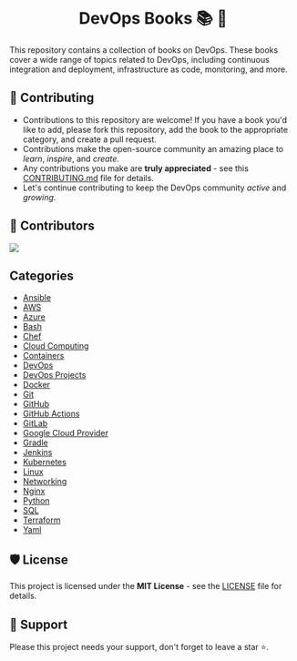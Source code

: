 # <h1 align="center">DevOps Books  📚 📖 </h1>

This repository contains a collection of books on DevOps. These books cover a wide range of topics related to DevOps, including continuous integration and deployment, infrastructure as code, monitoring, and more.

## 🧰 Contributing

- Contributions to this repository are welcome! If you have a book you'd like to add, please fork this repository, add the book to the appropriate category, and create a pull request.
- Contributions make the open-source community an amazing place to _learn_, _inspire_, and _create_.
- Any contributions you make are **truly appreciated** - see this [CONTRIBUTING.md](CONTRIBUTING.md) file for details.
- Let's continue contributing to keep the DevOps community _active_ and _growing_.

## 🤝 Contributors

<a href="https://github.com/DevOps-Projects-Ideas/DevOps-Books/graphs/contributors">
  <img src="https://contrib.rocks/image?repo=DevOps-Projects-Ideas/DevOps-Books" />
</a>

## Categories

- [Ansible](Ansible)
- [AWS](AWS)
- [Azure](Azure)
- [Bash](Bash)
- [Chef](Chef)
- [Cloud Computing](Cloud%20Computing)
- [Containers](Containers)
- [DevOps](DevOps)
- [DevOps Projects](DevOps%20Projects)
- [Docker](Docker)
- [Git](Git)
- [GitHub](GitHub)
- [GitHub Actions](Github%20Actions)
- [GitLab](GitLab)
- [Google Cloud Provider](Google%20Cloud%20Provider)
- [Gradle](Gradle)
- [Jenkins](Jenkins)
- [Kubernetes](Kubernetes)
- [Linux](Linux)
- [Networking](Networking)
- [Nginx](Nginx)
- [Python](Python)
- [SQL](SQL)
- [Terraform](Terraform)
- [Yaml](Yaml)

## 🛡️ License

This project is licensed under the **MIT License** - see the [LICENSE](LICENSE) file for details.

## 🙏 Support

Please this project needs your support, don't forget to leave a star ⭐️.
